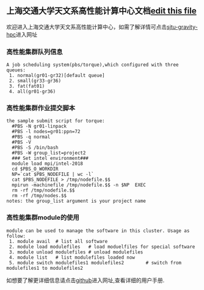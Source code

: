 ## 上海交通大学天文系高性能计算中心文档[edit this file](https://github.com/SJTU-GRAVITY-HPC/SJTU-GRAVITY-HPC.github.io/blob/master/index.md)

欢迎进入上海交通大学天文系高性能计算中心，如需了解详情可点击[sjtu-gravity-hpc](https://github.com/SJTU-GRAVITY-HPC/SJTU-GRAVITY-HPC.github.io)进入网址

### 高性能集群队列信息

```集群队列信息
A job scheduling system(pbs/torque),which configured with three queues: 
 1. normal(gr01-gr32)[default queue]
 2. small(gr33-gr36)
 3. fat(fat01)
 4. all(gr01-gr36)
```
### 高性能集群作业提交脚本

```作业提交脚本
the sample submit script for torque:
  #PBS -N gr01-linpack
  #PBS -l nodes=gr01:ppn=72
  #PBS -q normal
  #PBS -V
  #PBS -S /bin/bash
  #PBS -W group_list=project2
  ### Set intel environment###
  module load mpi/intel-2018 
  cd $PBS_O_WORKDIR
  NP=`cat $PBS_NODEFILE | wc -l`
  cat $PBS_NODEFILE > /tmp/nodefile.$$
  mpirun -machinefile /tmp/nodefile.$$ -n $NP  EXEC
  rm -rf /tmp/nodefile.$$
  rm -rf /tmp/nodes.$$
notes: the group_list argument is your project name
```
### 高性能集群module的使用
```module使用
module can be used to manage the software in this cluster. Usage as follow:
 1. module avail  # list all software 
 2. module load modulefiles   # load moduelfiles for special software
 3. module unload modulefiles # unload modulefiles
 4. module list   # list modulefiles loaded now
 5. module switch modulefiles1 modulefiles2        # switch from modulefiles1 to modulefiles2
```
如想要了解更详细信息请点击[github](https://github.com/SJTU-GRAVITY-HPC/SJTU-GRAVITY-HPC.github.io/blob/master/上海交大用户手册.pdf)进入网址,查看详细的用户手册.


